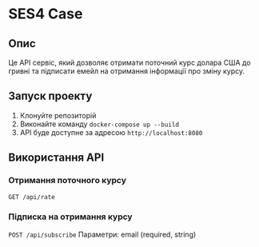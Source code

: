# SES4 Case

## Опис

Це API сервіс, який дозволяє отримати поточний курс долара США до гривні та підписати емейл на отримання інформації про зміну курсу.

## Запуск проекту

1. Клонуйте репозиторій
2. Виконайте команду `docker-compose up --build`
3. API буде доступне за адресою `http://localhost:8080`

## Використання API

### Отримання поточного курсу
```GET /api/rate```

### Підписка на отримання курсу
```POST /api/subscribe```
Параметри: email (required, string)
